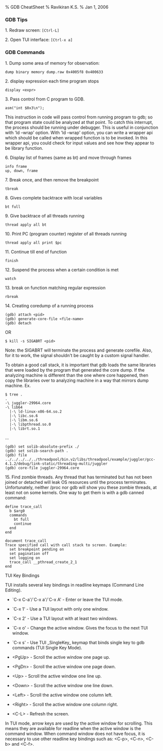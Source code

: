 % GDB CheatSheet
% Ravikiran K.S.
% Jan 1, 2006

### GDB Tips

1\. Redraw screen: `[Ctrl-L]`

2\. Open TUI interface: `[Ctrl-x a]`

### GDB Commands

1\. Dump some area of memory for observation:

``` code
dump binary memory dump.raw 0x4005f8 0x400633
```

2\. display expression each time program stops

``` code
display <expr>
```

3\. Pass control from C program to GDB.

``` code
asm("int $0x3\n");
```

This instruction in code will pass control from running program to gdb;
so that program state could be analyzed at that point. To catch this
interrupt, the process should be running under debugger. This is useful
in conjunction with 'ld –wrap' option. With 'ld –wrap' option, you can
write a wrapper api which should be called when wrapped function is to
be invoked. In this wrapper api, you could check for input values and
see how they appear to be library function.

6\. Display list of frames (same as bt) and move through frames

``` code
info frame
up, down, frame
```

7\. Break once, and then remove the breakpoint

``` code
tbreak
```

8\. Gives complete backtrace with local variables

``` code
bt full
```

9\. Give backtrace of all threads running

``` code
thread apply all bt
```

10\. Print PC (program counter) register of all threads running

``` code
thread apply all print $pc
```

11\. Continue till end of function

``` code
finish
```

12\. Suspend the process when a certain condition is met

``` code
watch
```

13\. break on function matching regular expression

``` code
rbreak
```

14\. Creating coredump of a running process

``` code
(gdb) attach <pid>
(gdb) generate-core-file <file-name>
(gdb) detach
```

OR

``` code
$ kill -s SIGABRT <pid>
```

Note: the SIGABRT will terminate the process and generate corefile.
Also, for it to work, the signal shouldn't be caught by a custom signal
handler.

To obtain a good call stack, it is important that gdb loads the same
libraries that were loaded by the program that generated the core dump.
If the analyzing machine is different than the one where core happened,
then copy the libraries over to analyzing machine in a way that mirrors
dump machine. Ex.

``` code
$ tree .
.
-\ juggler-29964.core
-\ lib64
  |-\ ld-linux-x86-64.so.2
  |-\ libc.so.6
  |-\ libm.so.6
  |-\ libpthread.so.0
  |-\ librt.so.1
```

…

``` code
(gdb) set solib-absolute-prefix ./
(gdb) set solib-search-path .
(gdb) file ../../../../../threadpool/bin.v2/libs/threadpool/example/juggler/gcc-4.1.2/debug/link-static/threading-multi/juggler
(gdb) core-file juggler-29964.core
```

15\. Find zombie threads. Any thread that has terminated but has not
been joined or detached will leak OS resources until the process
terminates. Unfortunately, neither /proc nor gdb will show you these
zombie threads, at least not on some kernels. One way to get them is
with a gdb canned command:

``` code
define trace_call
  b $arg0
  commands
    bt full
    continue
  end
end
```

``` code
document trace_call
Trace specified call with call stack to screen. Example:
  set breakpoint pending on
  set pagination off
  set logging on
  trace_call __pthread_create_2_1
end
```

TUI Key Bindings

TUI installs several key bindings in readline keymaps (Command Line
Editing).

  - \`C-x C-a'/\`C-x a'/\`C-x A' - Enter or leave the TUI mode.

  - \`C-x 1' - Use a TUI layout with only one window.

  - \`C-x 2' - Use a TUI layout with at least two windows.

  - \`C-x o' - Change the active window. Gives the focus to the next TUI
    window.

  - \`C-x s' - Use TUI \_SingleKey\_ keymap that binds single key to gdb
    commands (TUI Single Key Mode).

  - \<PgUp\> - Scroll the active window one page up.

  - \<PgDn\> - Scroll the active window one page down.

  - \<Up\> - Scroll the active window one line up.

  - \<Down\> - Scroll the active window one line down.

  - \<Left\> - Scroll the active window one column left.

  - \<Right\> - Scroll the active window one column right.

  - \<C-L\> - Refresh the screen.

In TUI mode, arrow keys are used by the active window for scrolling.
This means they are available for readline when the active window is the
command window. When command window does not have focus, it is necessary
to use other readline key bindings such as: \<C-p\>, \<C-n\>, \<C-b\>
and \<C-f\>.

